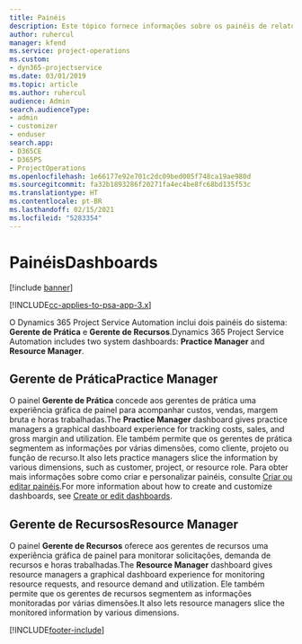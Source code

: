 ```yaml
---
title: Painéis
description: Este tópico fornece informações sobre os painéis de relatórios incluídos no Dynamics 365 Project Service Automation.
author: ruhercul
manager: kfend
ms.service: project-operations
ms.custom:
- dyn365-projectservice
ms.date: 03/01/2019
ms.topic: article
ms.author: ruhercul
audience: Admin
search.audienceType:
- admin
- customizer
- enduser
search.app:
- D365CE
- D365PS
- ProjectOperations
ms.openlocfilehash: 1e66177e92e701c2dc09bed005f748ca19ae980d
ms.sourcegitcommit: fa32b1893286f20271fa4ec4be8fc68bd135f53c
ms.translationtype: HT
ms.contentlocale: pt-BR
ms.lasthandoff: 02/15/2021
ms.locfileid: "5283354"
---
```

# <a name="dashboards"></a><span data-ttu-id="49ff7-103">Painéis</span><span class="sxs-lookup"><span data-stu-id="49ff7-103">Dashboards</span></span>

[!include [banner](../includes/psa-now-project-operations.md)]

[!INCLUDE[cc-applies-to-psa-app-3.x](../includes/cc-applies-to-psa-app-3x.md)]

<span data-ttu-id="49ff7-104">O Dynamics 365 Project Service Automation inclui dois painéis do sistema: **Gerente de Prática** e **Gerente de Recursos**.</span><span class="sxs-lookup"><span data-stu-id="49ff7-104">Dynamics 365 Project Service Automation includes two system dashboards: **Practice Manager** and **Resource Manager**.</span></span>

## <a name="practice-manager"></a><span data-ttu-id="49ff7-105">Gerente de Prática</span><span class="sxs-lookup"><span data-stu-id="49ff7-105">Practice Manager</span></span> 

<span data-ttu-id="49ff7-106">O painel **Gerente de Prática** concede aos gerentes de prática uma experiência gráfica de painel para acompanhar custos, vendas, margem bruta e horas trabalhadas.</span><span class="sxs-lookup"><span data-stu-id="49ff7-106">The **Practice Manager** dashboard gives practice managers a graphical dashboard experience for tracking costs, sales, and gross margin and utilization.</span></span> <span data-ttu-id="49ff7-107">Ele também permite que os gerentes de prática segmentem as informações por várias dimensões, como cliente, projeto ou função de recurso.</span><span class="sxs-lookup"><span data-stu-id="49ff7-107">It also lets practice managers slice the information by various dimensions, such as customer, project, or resource role.</span></span> <span data-ttu-id="49ff7-108">Para obter mais informações sobre como criar e personalizar painéis, consulte [Criar ou editar painéis](https://docs.microsoft.com/dynamics365/customerengagement/on-premises/customize/create-edit-dashboards).</span><span class="sxs-lookup"><span data-stu-id="49ff7-108">For more information about how to create and customize dashboards, see [Create or edit dashboards](https://docs.microsoft.com/dynamics365/customerengagement/on-premises/customize/create-edit-dashboards).</span></span>

## <a name="resource-manager"></a><span data-ttu-id="49ff7-109">Gerente de Recursos</span><span class="sxs-lookup"><span data-stu-id="49ff7-109">Resource Manager</span></span> 

<span data-ttu-id="49ff7-110">O painel **Gerente de Recursos** oferece aos gerentes de recursos uma experiência gráfica de painel para monitorar solicitações, demanda de recursos e horas trabalhadas.</span><span class="sxs-lookup"><span data-stu-id="49ff7-110">The **Resource Manager** dashboard gives resource managers a graphical dashboard experience for monitoring resource requests, and resource demand and utilization.</span></span> <span data-ttu-id="49ff7-111">Ele também permite que os gerentes de recursos segmentem as informações monitoradas por várias dimensões.</span><span class="sxs-lookup"><span data-stu-id="49ff7-111">It also lets resource managers slice the monitored information by various dimensions.</span></span>


[!INCLUDE[footer-include](../includes/footer-banner.md)]